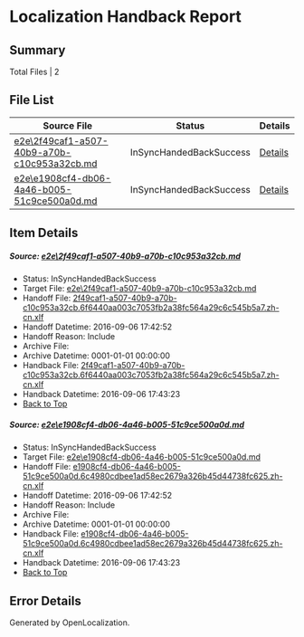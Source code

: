 # <a name='report-top'></a> Localization Handback Report

## Summary
 Total Files | 2

## File List
 Source File | Status | Details 
 ----------- | ------ | ------- 
 [e2e\2f49caf1-a507-40b9-a70b-c10c953a32cb.md](https://github.com/OpenLocalizationTestOrg/ol-test0/blob/824bf6f6dadb364a8acebf46dee0bc2bd507f6a2/e2e/2f49caf1-a507-40b9-a70b-c10c953a32cb.md) | InSyncHandedBackSuccess | [Details](#977f5ed4fe5ba8fd1f74b141bf95f710d91f8a181)
 [e2e\e1908cf4-db06-4a46-b005-51c9ce500a0d.md](https://github.com/OpenLocalizationTestOrg/ol-test0/blob/824bf6f6dadb364a8acebf46dee0bc2bd507f6a2/e2e/e1908cf4-db06-4a46-b005-51c9ce500a0d.md) | InSyncHandedBackSuccess | [Details](#e18a2a305f6bf20e876e265d31123298adcaba972)

## Item Details
##### <a name='977f5ed4fe5ba8fd1f74b141bf95f710d91f8a181'></a> Source: [e2e\2f49caf1-a507-40b9-a70b-c10c953a32cb.md](https://github.com/OpenLocalizationTestOrg/ol-test0/blob/824bf6f6dadb364a8acebf46dee0bc2bd507f6a2/e2e/2f49caf1-a507-40b9-a70b-c10c953a32cb.md)
* Status: InSyncHandedBackSuccess
* Target File: [e2e\2f49caf1-a507-40b9-a70b-c10c953a32cb.md](https://github.com/OpenLocalizationTestOrg/ol-test0-zhcn/blob/eb37de23fe888d49b45adbd95be8e903aa42ceda/e2e/2f49caf1-a507-40b9-a70b-c10c953a32cb.md)
* Handoff File: [2f49caf1-a507-40b9-a70b-c10c953a32cb.6f6440aa003c7053fb2a38fc564a29c6c545b5a7.zh-cn.xlf](https://github.com/OpenLocalizationTestOrg/ol-test0-handoff/blob/77bb1b81be548e3dda712f27db11f64e705998c3/ol-handoff/OpenLocalizationTestOrg/ol-test0-zhcn/ci/ht/2f49caf1-a507-40b9-a70b-c10c953a32cb.6f6440aa003c7053fb2a38fc564a29c6c545b5a7.zh-cn.xlf)
* Handoff Datetime: 2016-09-06 17:42:52
* Handoff Reason: Include
* Archive File: 
* Archive Datetime: 0001-01-01 00:00:00
* Handback File: [2f49caf1-a507-40b9-a70b-c10c953a32cb.6f6440aa003c7053fb2a38fc564a29c6c545b5a7.zh-cn.xlf](https://github.com/OpenLocalizationTestOrg/ol-test0-handback/blob/ebaa4883054a40487cb0316db20cd1e114e6468c/ol-handback/OpenLocalizationTestOrg/ol-test0-zhcn/ci/ht/2f49caf1-a507-40b9-a70b-c10c953a32cb.6f6440aa003c7053fb2a38fc564a29c6c545b5a7.zh-cn.xlf)
* Handback Datetime: 2016-09-06 17:43:23
* [Back to Top](#report-top)

##### <a name='e18a2a305f6bf20e876e265d31123298adcaba972'></a> Source: [e2e\e1908cf4-db06-4a46-b005-51c9ce500a0d.md](https://github.com/OpenLocalizationTestOrg/ol-test0/blob/824bf6f6dadb364a8acebf46dee0bc2bd507f6a2/e2e/e1908cf4-db06-4a46-b005-51c9ce500a0d.md)
* Status: InSyncHandedBackSuccess
* Target File: [e2e\e1908cf4-db06-4a46-b005-51c9ce500a0d.md](https://github.com/OpenLocalizationTestOrg/ol-test0-zhcn/blob/eb37de23fe888d49b45adbd95be8e903aa42ceda/e2e/e1908cf4-db06-4a46-b005-51c9ce500a0d.md)
* Handoff File: [e1908cf4-db06-4a46-b005-51c9ce500a0d.6c4980cdbee1ad58ec2679a326b45d44738fc625.zh-cn.xlf](https://github.com/OpenLocalizationTestOrg/ol-test0-handoff/blob/77bb1b81be548e3dda712f27db11f64e705998c3/ol-handoff/OpenLocalizationTestOrg/ol-test0-zhcn/ci/ht/e1908cf4-db06-4a46-b005-51c9ce500a0d.6c4980cdbee1ad58ec2679a326b45d44738fc625.zh-cn.xlf)
* Handoff Datetime: 2016-09-06 17:42:52
* Handoff Reason: Include
* Archive File: 
* Archive Datetime: 0001-01-01 00:00:00
* Handback File: [e1908cf4-db06-4a46-b005-51c9ce500a0d.6c4980cdbee1ad58ec2679a326b45d44738fc625.zh-cn.xlf](https://github.com/OpenLocalizationTestOrg/ol-test0-handback/blob/ebaa4883054a40487cb0316db20cd1e114e6468c/ol-handback/OpenLocalizationTestOrg/ol-test0-zhcn/ci/ht/e1908cf4-db06-4a46-b005-51c9ce500a0d.6c4980cdbee1ad58ec2679a326b45d44738fc625.zh-cn.xlf)
* Handback Datetime: 2016-09-06 17:43:23
* [Back to Top](#report-top)


## Error Details

Generated by OpenLocalization.
